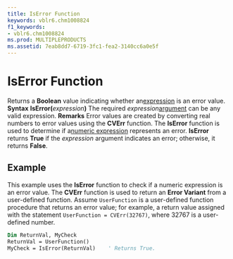 ```yaml
---
title: IsError Function
keywords: vblr6.chm1008824
f1_keywords:
- vblr6.chm1008824
ms.prod: MULTIPLEPRODUCTS
ms.assetid: 7eab8dd7-6719-3fc1-fea2-3140cc6a0e5f
---
```



# IsError Function



Returns a  **Boolean** value indicating whether an[expression](vbe-glossary.md) is an error value.
 **Syntax**
 **IsError(**_expression_**)**
The required  _expression_[argument](vbe-glossary.md) can be any valid expression.
 **Remarks**
Error values are created by converting real numbers to error values using the  **CVErr** function. The **IsError** function is used to determine if a[numeric expression](vbe-glossary.md) represents an error. **IsError** returns **True** if the _expression_ argument indicates an error; otherwise, it returns **False**.

## Example

This example uses the  **IsError** function to check if a numeric expression is an error value. The **CVErr** function is used to return an **Error Variant** from a user-defined function. Assume `UserFunction` is a user-defined function procedure that returns an error value; for example, a return value assigned with the statement `UserFunction = CVErr(32767)`, where 32767 is a user-defined number.


```vb
Dim ReturnVal, MyCheck
ReturnVal = UserFunction()
MyCheck = IsError(ReturnVal)    ' Returns True.
```


